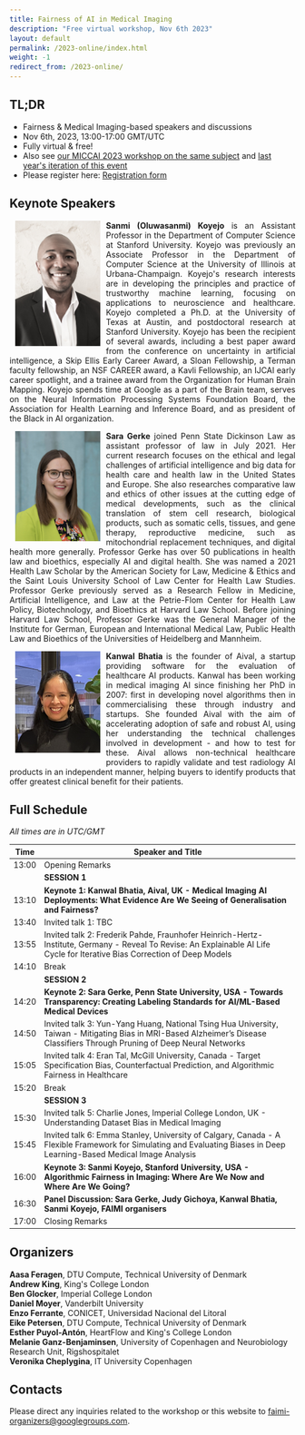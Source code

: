 ```yaml
---
title: Fairness of AI in Medical Imaging
description: "Free virtual workshop, Nov 6th 2023"
layout: default
permalink: /2023-online/index.html
weight: -1
redirect_from: /2023-online/
---
```


## TL;DR

 - Fairness & Medical Imaging-based speakers and discussions
 - Nov 6th, 2023, 13:00-17:00 GMT/UTC
 - Fully virtual & free! 
 - Also see [our MICCAI 2023 workshop on the same subject](/2023-miccai/) and [last year's iteration of this event](/2022/)
 - Please register here: [Registration form](https://docs.google.com/forms/d/e/1FAIpQLScoDjHH82IRiwZgP6yq2knl4al_z_toQTcKzWefWGV0-FlAAA/viewform?usp=sf_link)

## Keynote Speakers
<div class="clearfix">
	<img class="img2" src="/assets/speakers/Koyejo.jpg" alt="Sanmi Koyejo" width="150" style="float: left; padding:0px 10px 10px 10px">
	<p style="text-align: justify">
		<b>Sanmi (Oluwasanmi) Koyejo</b> is an Assistant Professor in the Department of Computer Science at Stanford University. Koyejo was previously an Associate Professor in the Department of Computer Science at the University of Illinois at Urbana-Champaign. Koyejo's research interests are in developing the principles and practice of trustworthy machine learning, focusing on applications to neuroscience and healthcare. Koyejo completed a Ph.D. at the University of Texas at Austin, and postdoctoral research at Stanford University. Koyejo has been the recipient of several awards, including a best paper award from the conference on uncertainty in artificial intelligence, a Skip Ellis Early Career Award, a Sloan Fellowship, a Terman faculty fellowship, an NSF CAREER award, a Kavli Fellowship, an IJCAI early career spotlight, and a trainee award from the Organization for Human Brain Mapping. Koyejo spends time at Google as a part of the Brain team, serves on the Neural Information Processing Systems Foundation Board, the Association for Health Learning and Inference Board, and as president of the Black in AI organization.
	</p>
</div>
<div class="clearfix">
	<img class="img2" src="/assets/speakers/Gerke.jpg" alt="Sara Gerke" width="150" style="float: left; padding:0px 10px 10px 10px">
	<p style="text-align: justify">
		<b>Sara Gerke</b> joined Penn State Dickinson Law as assistant professor of law in July 2021. Her current research focuses on the ethical and legal challenges of artificial intelligence and big data for health care and health law in the United States and Europe. She also researches comparative law and ethics of other issues at the cutting edge of medical developments, such as the clinical translation of stem cell research, biological products, such as somatic cells, tissues, and gene therapy, reproductive medicine, such as mitochondrial replacement techniques, and digital health more generally. Professor Gerke has over 50 publications in health law and bioethics, especially AI and digital health. She was named a 2021 Health Law Scholar by the American Society for Law, Medicine & Ethics and the Saint Louis University School of Law Center for Health Law Studies. Professor Gerke previously served as a Research Fellow in Medicine, Artificial Intelligence, and Law at the Petrie-Flom Center for Health Law Policy, Biotechnology, and Bioethics at Harvard Law School. Before joining Harvard Law School, Professor Gerke was the General Manager of the Institute for German, European and International Medical Law, Public Health Law and Bioethics of the Universities of Heidelberg and Mannheim.
	</p>
</div>
<div class="clearfix">
	<img class="img2" src="/assets/speakers/kanwal.png" alt="Kanwal Bhatia" width="150" style="float: left; padding:0px 10px 10px 10px">
	<p style="text-align: justify">
		<b>Kanwal Bhatia </b> is the founder of Aival, a startup providing software for the evaluation of healthcare AI products. Kanwal has been working in medical imaging AI since finishing her PhD in 2007: first in developing novel algorithms then in commercialising these through industry and startups. She founded Aival with the aim of accelerating adoption of safe and robust AI, using her understanding the technical challenges involved in development - and how to test for these. Aival allows non-technical healthcare providers to rapidly validate and test radiology AI products in an independent manner, helping buyers to identify products that offer greatest clinical benefit for their patients.		
	</p>
</div>

## Full Schedule
*All times are in UTC/GMT*

 | Time | Speaker and Title |
 |------|-------- |
 | 13:00 | Opening Remarks | 
 ||**SESSION 1** |
 | 13:10 | **Keynote 1: Kanwal Bhatia, Aival, UK - Medical Imaging AI Deployments: What Evidence Are We Seeing of Generalisation and Fairness?** |
 | 13:40 | Invited talk 1: TBC | 
 | 13:55 | Invited talk 2: Frederik Pahde, Fraunhofer Heinrich-Hertz-Institute, Germany - Reveal To Revise: An Explainable AI Life Cycle for Iterative Bias Correction of Deep Models |
 | 14:10 | Break |
 ||**SESSION 2** |
 | 14:20 | **Keynote 2: Sara Gerke, Penn State University, USA - Towards Transparency: Creating Labeling Standards for AI/ML-Based Medical Devices** | 
 | 14:50 | Invited talk 3: Yun-Yang Huang, National Tsing Hua University, Taiwan - Mitigating Bias in MRI-Based Alzheimer’s Disease Classifiers Through Pruning of Deep Neural Networks | 
 | 15:05 | Invited talk 4: Eran Tal, McGill University, Canada - Target Specification Bias, Counterfactual Prediction, and Algorithmic Fairness in Healthcare |
 | 15:20 | Break |
 ||**SESSION 3** |
 | 15:30 | Invited talk 5: Charlie Jones, Imperial College London, UK - Understanding Dataset Bias in Medical Imaging |
 | 15:45 | Invited talk 6: Emma Stanley, University of Calgary, Canada - A Flexible Framework for Simulating and Evaluating Biases in Deep Learning-Based Medical Image Analysis |
 | 16:00 | **Keynote 3: Sanmi Koyejo, Stanford University, USA - Algorithmic Fairness in Imaging: Where Are We Now and Where Are We Going?** |
 | 16:30 | **Panel Discussion: Sara Gerke, Judy Gichoya, Kanwal Bhatia, Sanmi Koyejo, FAIMI organisers** |
 | 17:00 | Closing Remarks |

 
## Organizers

**Aasa Feragen**, DTU Compute, Technical University of Denmark  
**Andrew King**, King's College London  
**Ben Glocker**, Imperial College London  
**Daniel Moyer**, Vanderbilt University  
**Enzo Ferrante**, CONICET, Universidad Nacional del Litoral  
**Eike Petersen**, DTU Compute, Technical University of Denmark  
**Esther Puyol-Antón**, HeartFlow and King's College London  
**Melanie Ganz-Benjaminsen**, University of Copenhagen and Neurobiology Research Unit, Rigshospitalet  
**Veronika Cheplygina**, IT University Copenhagen  

## Contacts

Please direct any inquiries related to the workshop or this website to <a href="mailto:faimi-organizers@googlegroups.com">faimi-organizers@googlegroups.com</a>.

